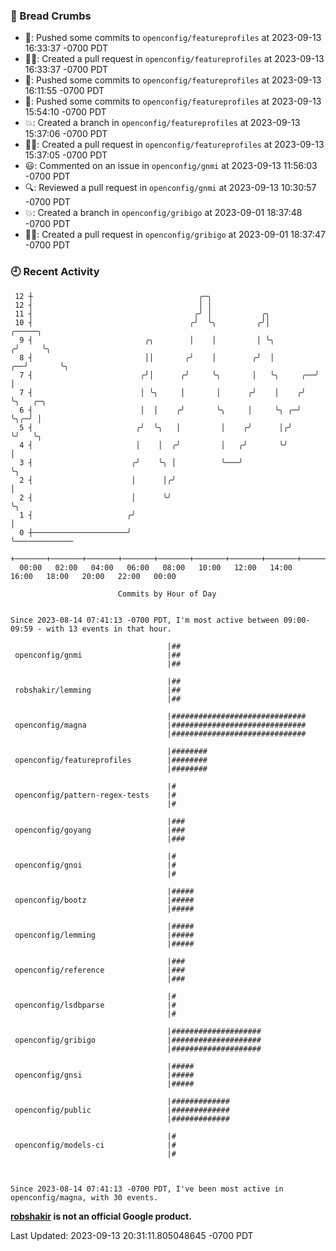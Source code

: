 ### 🍞 Bread Crumbs

 * 🚢: Pushed some commits to `openconfig/featureprofiles` at 2023-09-13 16:33:37 -0700 PDT
 * ✍🏼: Created a pull request in `openconfig/featureprofiles` at 2023-09-13 16:33:37 -0700 PDT
 * 🚢: Pushed some commits to `openconfig/featureprofiles` at 2023-09-13 16:11:55 -0700 PDT
 * 🚢: Pushed some commits to `openconfig/featureprofiles` at 2023-09-13 15:54:10 -0700 PDT
 * 💥: Created a branch in `openconfig/featureprofiles` at 2023-09-13 15:37:06 -0700 PDT
 * ✍🏼: Created a pull request in `openconfig/featureprofiles` at 2023-09-13 15:37:05 -0700 PDT
 * 😃: Commented on an issue in `openconfig/gnmi` at 2023-09-13 11:56:03 -0700 PDT
 * 🔍: Reviewed a pull request in  `openconfig/gnmi` at 2023-09-13 10:30:57 -0700 PDT
 * 💥: Created a branch in `openconfig/gribigo` at 2023-09-01 18:37:48 -0700 PDT
 * ✍🏼: Created a pull request in `openconfig/gribigo` at 2023-09-01 18:37:47 -0700 PDT

### 🕘 Recent Activity
```
 12 ┼                                     ╭─╮
 12 ┤                                     │ │
 11 ┤                                    ╭╯ │           ╭╮
 10 ┤                                   ╭╯  ╰╮         ╭╯│              ╭─────╮
  9 ┤                         ╭╮        │    │         │ ╰╮            ╭╯     ╰╮
  8 ┤                         ││       ╭╯    │        ╭╯  │         ╭──╯       ╰╮
  7 ┤                        ╭╯│      ╭╯     ╰╮       │   ╰╮     ╭──╯           │
  7 ┤                        │ ╰╮     │       │      ╭╯    │    ╭╯              ╰╮   ╭─╮
  6 ┤                        │  │    ╭╯       ╰╮     │     ╰╮ ╭─╯                ╰╮╭─╯ │
  5 ┤                       ╭╯  ╰╮   │         │    ╭╯      │╭╯                   ╰╯   ╰╮
  4 ┤                       │    │  ╭╯         │   ╭╯       ╰╯                          │
  3 ┤                      ╭╯    ╰╮ │          ╰───╯                                    ╰╮
  2 ┤                      │      │╭╯                                                    │
  2 ┤                      │      ╰╯                                                     ╰╮
  1 ┤                     ╭╯                                                              │
  0 ┼─────────────────────╯                                                               ╰─────────────
    +───────+───────+───────+───────+───────+───────+───────+───────+───────+───────+───────+───────+────
  00:00   02:00   04:00   06:00   08:00   10:00   12:00   14:00   16:00   18:00   20:00   22:00   00:00   

						Commits by Hour of Day


Since 2023-08-14 07:41:13 -0700 PDT, I'm most active between 09:00-09:59 - with 13 events in that hour.

```



```
                                   |##
 openconfig/gnmi                   |##
                                   |##

                                   |##
 robshakir/lemming                 |##
                                   |##

                                   |##############################
 openconfig/magna                  |##############################
                                   |##############################

                                   |########
 openconfig/featureprofiles        |########
                                   |########

                                   |#
 openconfig/pattern-regex-tests    |#
                                   |#

                                   |###
 openconfig/goyang                 |###
                                   |###

                                   |#
 openconfig/gnoi                   |#
                                   |#

                                   |#####
 openconfig/bootz                  |#####
                                   |#####

                                   |#####
 openconfig/lemming                |#####
                                   |#####

                                   |###
 openconfig/reference              |###
                                   |###

                                   |#
 openconfig/lsdbparse              |#
                                   |#

                                   |####################
 openconfig/gribigo                |####################
                                   |####################

                                   |#####
 openconfig/gnsi                   |#####
                                   |#####

                                   |#############
 openconfig/public                 |#############
                                   |#############

                                   |#
 openconfig/models-ci              |#
                                   |#



Since 2023-08-14 07:41:13 -0700 PDT, I've been most active in openconfig/magna, with 30 events.

```
**[robshakir](mailto:robjs@google.com) is not an official Google product.**  


Last Updated: 2023-09-13 20:31:11.805048645 -0700 PDT
